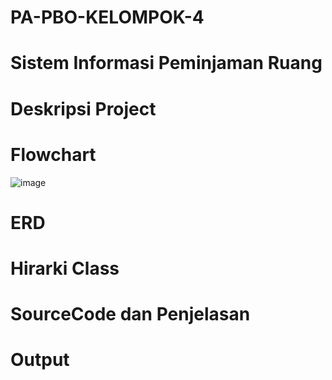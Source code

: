 # PA-PBO-KELOMPOK-4

# Sistem Informasi Peminjaman Ruang

# Deskripsi Project

# Flowchart
![image](https://github.com/noviantisafitri/PA-PBO-KELOMPOK-4/assets/121856489/454cfc23-8e7f-411e-bf23-f79a03bdbdfe)

# ERD

# Hirarki Class

# SourceCode dan Penjelasan

# Output
